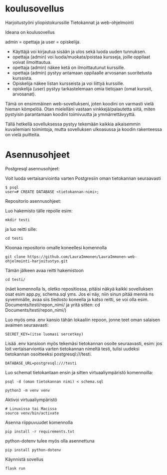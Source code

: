 # koulusovellus

Harjoitustyöni yliopistokurssille Tietokannat ja web-ohjelmointi

Ideana on koulusovellus

admin = opettaja ja user = opiskelija.

- Käyttäjä voi kirjautua sisään ja ulos sekä luoda uuden tunnuksen.
- opettaja (admin) voi luoda/muokata/poistaa kursseja, joille oppilaat voivat ilmoittautua.
- opettaja (admin) näkee ketä on ilmoittautunut kurssille.
- opettaja (admin) pystyy antamaan oppilaalle arvosanan suoritetusta kurssista.
- Opiskelija näkee listan kursseista ja voi liittyä kurssille.
- opiskelija (user) pystyy tarkastelemaan omia tietojaan (omat kurssit, arvosanat).

Tämä on ensimmäinen web-sovellukseni, joten koodini on varmasti vielä hieman kömpelöä. Otan mielelläni vastaan vinkkejä/palautetta siitä, miten pystyisin parantamaan koodini toimivuutta ja ymmärrettävyyttä.

Tällä hetkellä sovelluksessa pystyy tekemään kaikkia aikaisemmin kuvailemiani toimintoja, mutta sovelluksen ulkoasussa ja koodin rakenteessa on vielä puitteita.

# Asennusohjeet

Postgresql asennusohjeet:

Voit luoda vertaisarviointia varten Postgresiin oman tietokannan seuraavasti

```
$ psql
user=# CREATE DATABASE <tietokannan-nimi>;
```

Repositorio asennusohjeet:

Luo hakemisto tälle repolle esim:

```
mkdir testi
```

ja luo reitti sille:

```
cd testi
```

Kloonaa repositorio omalle koneellesi komennolla

```
git clone https://github.com/LauraImmonen/LauraImmonen-web-ohjelmointi-harjoitustyo.git
```

Tämän jälkeen avaa reitti hakemistoon

```
cd testi/
```

(näet komennolla ls, oletko repositiossa, pitäisi näkyä kaikki sovelluksen osat esim app.py, schema.sql yms. Jos ei näy, niin sinun pitää mennä ns syvemmälle, avaa siis tiedosto koneella ja katso reitti, se voi olla esim. Documents/testi/repon_nimi/ ja yritä sitten: cd Documents/testi/repon_nimi/)

Luo myös oma .env kansio tähän lokaaliin repoon, jonne teet oman salaisen avaimen seuraavasti:

```
SECRET_KEY=(itse luomasi sercetkey)
```

Lisää .env kansioon myös tekemäsi tietokannan osoite seuraavasti, esim: jos loit vertaisarviontia varten tietokannan nimeltä testi, tulisi uudeksi tietokannan osoitteeksi postgresql:///testi.

```
DATABASE_URL=postgresql:///testi
```

Luo schemat tietokantaan ensin ja sitten virtuaaliympäristö komennoilla:

```
psql -d (oman tietokannan nimi) < schema.sql
```

```
python3 -m venv venv
```

Aktivoi virtuaaliympäristö

```
# Linuxissa tai Macissa
source venv/bin/activate
```

Asenna riippuvuudet komennolla

```
pip install -r requirements.txt
```

python-dotenv tulee myös olla asennettuna

```
pip install python-dotenv
```

Käynnistä sovellus

```
flask run
```
